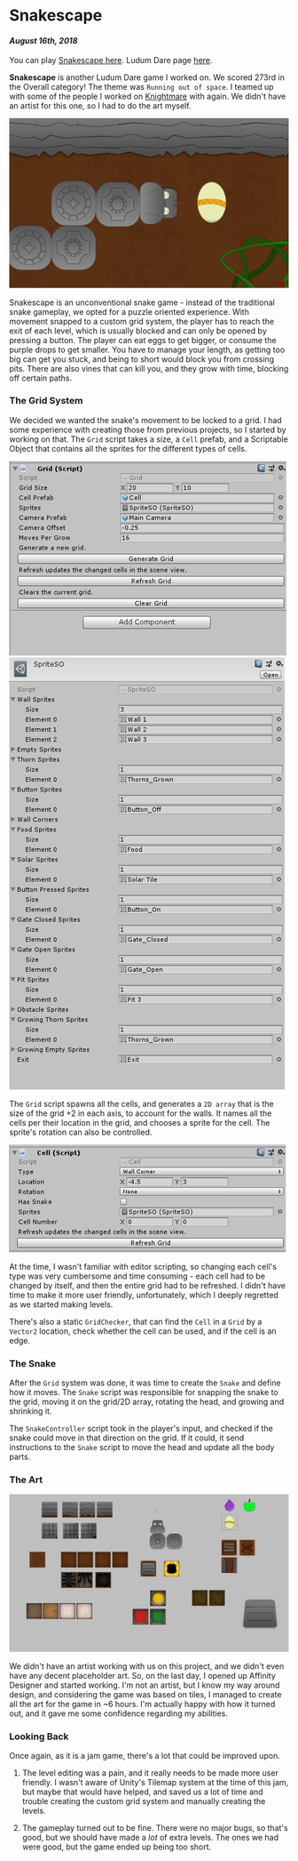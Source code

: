 [comment]: # (*.title*Snakescape*.title*)
[comment]: # (*.desc*My Ludum Dare 42 entry, Snakescape.*.desc*)
[comment]: # (*.tags*unity, C#, game, ludum dare, ldj, ld42, ldj42, jam, affinity designer, graphics, art, 2018, finished, featured*.tags*)
[comment]: # (*.date*16-8-2018*.date*)

# Snakescape

#### *August 16th, 2018*

You can play [Snakescape here](https://krasse.itch.io/snakescape). Ludum Dare page [here](https://ldjam.com/events/ludum-dare/42/hissterics).

**Snakescape** is another Ludum Dare game I worked on. We scored 273rd in the Overall category! The theme was `Running out of space`. I teamed up with some of the people I worked on [Knightmare](../4/knightmare.html) with again. We didn't have an artist for this one, so I had to do the art myself.

![Snakescape Cover Image](snakescape_assets/coverImg.png)

Snakescape is an unconventional snake game - instead of the traditional snake gameplay, we opted for a puzzle oriented experience. With movement snapped to a custom grid system, the player has to reach the exit of each level, which is usually blocked and can only be opened by pressing a button. The player can eat eggs to get bigger, or consume the purple drops to get smaller. You have to manage your length, as getting too big can get you stuck, and being to short would block you from crossing pits. There are also vines that can kill you, and they grow with time, blocking off certain paths.

### The Grid System

We decided we wanted the snake's movement to be locked to a grid. I had some experience with creating those from previous projects, so I started by working on that. The `Grid` script takes a size, a `Cell` prefab, and a Scriptable Object that contains all the sprites for the different types of cells.

![Snakescape Art](snakescape_assets/gridInspector.png)
![Snakescape Art](snakescape_assets/spritesSO.png)

The `Grid` script spawns all the cells, and generates a `2D array` that is the size of the grid +2 in each axis, to account for the walls. It names all the cells per their location in the grid, and chooses a sprite for the cell. The sprite's rotation can also be controlled.

![Snakescape Art](snakescape_assets/cell.png)

At the time, I wasn't familiar with editor scripting, so changing each cell's type was very cumbersome and time consuming - each cell had to be changed by itself, and then the entire grid had to be refreshed. I didn't have time to make it more user friendly, unfortunately, which I deeply regretted as we started making levels.

There's also a static `GridChecker`, that can find the `Cell` in a `Grid` by a `Vector2` location, check whether the cell can be used, and if the cell is an edge.

### The Snake

After the `Grid` system was done, it was time to create the `Snake` and define how it moves. The `Snake` script was responsible for snapping the snake to the grid, moving it on the grid/2D array, rotating the head, and growing and shrinking it.

The `SnakeController` script took in the player's input, and checked if the snake could move in that direction on the grid. If it could, it send instructions to the `Snake` script to move the head and update all the body parts.

### The Art

![Snakescape Art](snakescape_assets/tiles.png)

We didn't have an artist working with us on this project, and we didn't even have any decent placeholder art. So, on the last day, I opened up Affinity Designer and started working. I'm not an artist, but I know my way around design, and considering the game was based on tiles, I managed to create all the art for the game in ~6 hours. I'm actually happy with how it turned out, and it gave me some confidence regarding my abilities.

### Looking Back

Once again, as it is a jam game, there's a lot that could be improved upon.

1. The level editing was a pain, and it really needs to be made more user friendly. I wasn't aware of Unity's Tilemap system at the time of this jam, but maybe that would have helped, and saved us a lot of time and trouble creating the custom grid system and manually creating the levels.

2. The gameplay turned out to be fine. There were no major bugs, so that's good, but we should have made a *lot* of extra levels. The ones we had were good, but the game ended up being too short.

